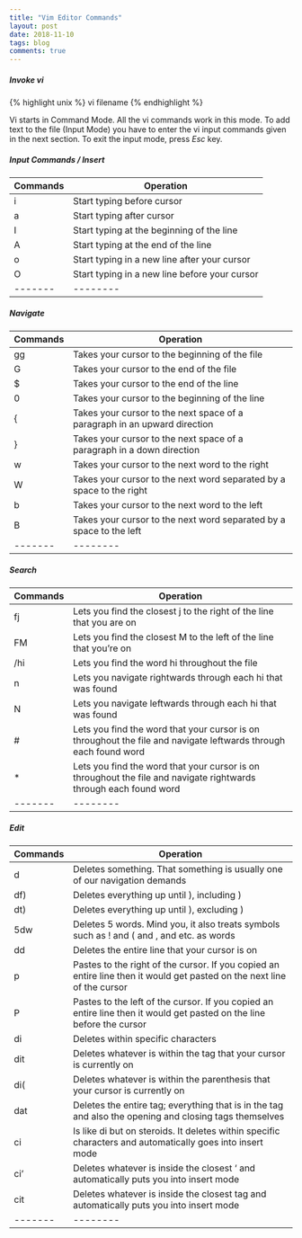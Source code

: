 ```yaml
---
title: "Vim Editor Commands"
layout: post
date: 2018-11-10
tags: blog
comments: true
---
```


##### Invoke vi
{% highlight unix %}
vi filename
{% endhighlight %}

Vi starts in Command Mode.
All the vi commands work in this mode.
To add text to the file (Input Mode) you have to enter the vi input commands given in the next section.
To exit the input mode, press *Esc* key. 

##### Input Commands / Insert

| Commands | Operation |
|-------|--------|
i | Start typing before cursor |
a | Start typing after cursor | 
I | Start typing at the beginning of the line | 
A | Start typing at the end of the line | 
o | Start typing in a new line after your cursor | 
O | Start typing in a new line before your cursor | 
|-------|--------|


##### Navigate

| Commands | Operation |
|-------|--------|
gg | Takes your cursor to the beginning of the file |
G |	Takes your cursor to the end of the file |
$ |	Takes your cursor to the end of the line |
0 |	Takes your cursor to the beginning of the line |
{ |	Takes your cursor to the next space of a paragraph in an upward direction |
} |	Takes your cursor to the next space of a paragraph in a down direction |
w |	Takes your cursor to the next word to the right |
W |	Takes your cursor to the next word separated by a space to the right |
b |	Takes your cursor to the next word to the left |
B |	Takes your cursor to the next word separated by a space to the left | 
|-------|--------|

##### Search

| Commands | Operation |
|-------|--------|
fj |	Lets you find the closest j to the right of the line that you are on | 
FM |	Lets you find the closest M to the left of the line that you’re on |
/hi	| Lets you find the word hi throughout the file |
n	| Lets you navigate rightwards through each hi that was found |
N	| Lets you navigate leftwards through each hi that was found | 
\#	| Lets you find the word that your cursor is on throughout the file and navigate leftwards through each found word |
*	| Lets you find the word that your cursor is on throughout the file and navigate rightwards through each found word | 
|-------|--------|

##### Edit

| Commands | Operation |
|-------|--------|
d	|Deletes something. That something is usually one of our navigation demands|
df)	|Deletes everything up until ), including )|
dt)	|Deletes everything up until ), excluding )|
5dw	|Deletes 5 words. Mind you, it also treats symbols such as ! and ( and , and etc. as words|
dd	|Deletes the entire line that your cursor is on|
p	|Pastes to the right of the cursor. If you copied an entire line then it would get pasted on the next line of the cursor|
P	|Pastes to the left of the cursor. If you copied an entire line then it would get pasted on the line before the cursor|
di	|Deletes within specific characters|
dit	|Deletes whatever is within the tag that your cursor is currently on|
di(	|Deletes whatever is within the parenthesis that your cursor is currently on|
dat	|Deletes the entire tag; everything that is in the tag and also the opening and closing tags themselves|
ci	|Is like di but on steroids. It deletes within specific characters and automatically goes into insert mode|
ci’	|Deletes whatever is inside the closest ‘ and automatically puts you into insert mode|
cit	|Deletes whatever is inside the closest tag and automatically puts you into insert mode | 
|-------|--------|